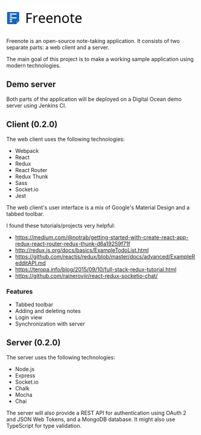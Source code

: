 ![Freenote icon](./logo.png?raw=true "Freenote")

Freenote is an open-source note-taking application. It consists of two separate parts: a web client and a server.

The main goal of this project is to make a working sample application using modern technologies.


## Demo server

Both parts of the application will be deployed on a Digital Ocean demo server using Jenkins CI.


## Client (0.2.0)

The web client uses the following technologies:

* Webpack
* React
* Redux
* React Router
* Redux Thunk
* Sass
* Socket.io
* Jest

The web client's user interface is a mix of Google's Material Design and a tabbed toolbar.

I found these tutorials/projects very helpful:
* https://medium.com/@notrab/getting-started-with-create-react-app-redux-react-router-redux-thunk-d6a19259f71f
* http://redux.js.org/docs/basics/ExampleTodoList.html
* https://github.com/reactjs/redux/blob/master/docs/advanced/ExampleRedditAPI.md
* https://teropa.info/blog/2015/09/10/full-stack-redux-tutorial.html
* https://github.com/raineroviir/react-redux-socketio-chat/

### Features
* Tabbed toolbar
* Adding and deleting notes
* Login view
* Synchronization with server


## Server (0.2.0)

The server uses the following technologies:

* Node.js
* Express
* Socket.io
* Chalk
* Mocha
* Chai

The server will also provide a REST API for authentication using OAuth 2 and JSON Web Tokens, and a MongoDB database. It might also use TypeScript for type validation.
